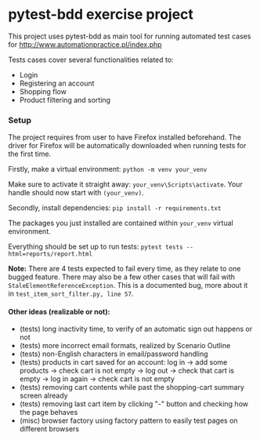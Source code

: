 # pytest-bdd exercise project

This project uses pytest-bdd as main tool for running automated test cases for http://www.automationpractice.pl/index.php

Tests cases cover several functionalities related to:
- Login
- Registering an account
- Shopping flow
- Product filtering and sorting

### Setup

The project requires from user to have Firefox installed beforehand. The driver for Firefox will be automatically downloaded when running tests for the first time.

Firstly, make a virtual environment:
`python -m venv your_venv`

Make sure to activate it straight away: `your_venv\Scripts\activate`. Your handle should now start with `(your_venv)`.

Secondly, install dependencies:
`pip install -r requirements.txt`

The packages you just installed are contained within `your_venv` virtual environment.


Everything should be set up to run tests:
`pytest tests --html=reports/report.html`

**Note:** There are 4 tests expected to fail every time, as they relate to one bugged feature. There may also be a few other cases that will fail with `StaleElementReferenceException`. This is a documented bug, more about it in `test_item_sort_filter.py, line 57`.

#### Other ideas (realizable or not):

- (tests) long inactivity time, to verify of an automatic sign out happens or not
- (tests) more incorrect email formats, realized by Scenario Outline
- (tests) non-English characters in email/password handling
- (tests) products in cart saved for an account: log in -> add some products -> check cart is not empty -> log out -> check that cart is empty -> log in again -> check cart is not empty
- (tests) removing cart contents while past the shopping-cart summary screen already
- (tests) removing last cart item by clicking "-" button and checking how the page behaves
- (misc) browser factory using factory pattern to easily test pages on different browsers
